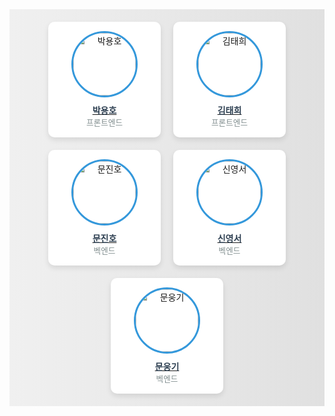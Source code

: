 <style>
  .team-container {
    overflow-x: hidden;
    display: flex;
    flex-wrap: wrap;
    justify-content: center;
    gap: 20px;
    padding: 20px;
    background: linear-gradient(to right, #f0f0f0, #e0e0e0);
  }
  .team-member {
    background-color: white;
    border-radius: 10px;
    box-shadow: 0 4px 8px rgba(0,0,0,0.1);
    transition: transform 0.3s ease;
    width: 150px;
    text-align: center;
    padding: 15px;
  }
  .team-member:hover {
    transform: translateY(-5px);
  }
  .team-member img {
    border-radius: 50%;
    border: 3px solid #3498db;
  }
  .team-member b {
    display: block;
    margin-top: 10px;
    color: #2c3e50;
  }
  .team-member br {
    display: none;
  }
  .role {
    font-size: 0.9em;
    color: #7f8c8d;
  }
</style>

<div class="team-container">
  <div class="team-member">
    <a href="https://github.com/member1"><img src="https://avatars.githubusercontent.com/u/103355252?v=4" width="100px" alt="박용호">
    <b>박용호</b></a>
    <span class="role">프론트엔드</span>
  </div>
  <div class="team-member">
    <a href="https://github.com/member5"><img src="https://avatars.githubusercontent.com/u/117808340?v=4" width="100px" alt="김태희">
    <b>김태희</b></a>
    <span class="role">프론트엔드</span>
  </div>
  <div class="team-member">
    <a href="https://github.com/member4"><img src="https://avatars.githubusercontent.com/u/117807455?v=4" width="100px" alt="문진호">
    <b>문진호</b></a>
    <span class="role">벡엔드</span>
  </div>
  <div class="team-member">
    <a href="https://github.com/member2"><img src="https://avatars.githubusercontent.com/u/117808375?v=4" width="100px" alt="신영서">
    <b>신영서</b></a>
    <span class="role">벡엔드</span>
  </div>
  <div class="team-member">
    <a href="https://github.com/member3"><img src="https://avatars.githubusercontent.com/u/105470710?v=4" width="100px" alt="문웅기">
    <b>문웅기</b></a>
    <span class="role">벡엔드</span>
  </div>
</div>
